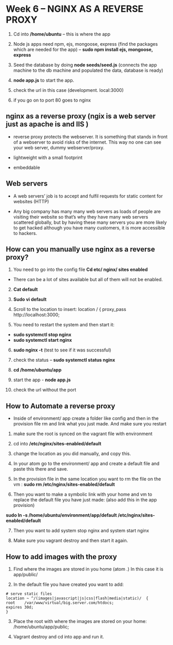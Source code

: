 # Week 6 – NGINX AS A REVERSE PROXY

1.	Cd into **/home/ubuntu** – this is where the app

2.	Node js apps need npm, ejs, mongoose, express (find the packages which are needed for the app) – **sudo npm install ejs, mongoose, express**

3.	Seed the database by doing **node seeds/seed.js** (connects the app machine to the db machine and populated the data, database is ready)

4.	**node app.js** to start the app.

5.	check the url in this case (development. local:3000)

6.	if you go on to port 80 goes to nginx

## **nginx as a reverse proxy** (ngix is a web server just as apache is and IIS )

-  reverse proxy protects the webserver. It is something that stands in front of a webserver to avoid risks of the internet. This way no one can see your web server, dummy webserver/proxy.

- lightweight with a small footprint

- embeddable

## Web servers

- A web servers’ job is to accept and fulfil requests for static content for websites (HTTP)

- Any big company has many many web servers as loads of people are visiting their website so that’s why they have many web servers scattered globally, but by having these many servers you are more likely to get hacked although you have many customers, it is more accessible to hackers.

## How can you manually use nginx as a reverse proxy?

1.	You need to go into the config file
**Cd etc/ nginx/ sites enabled**
-	There can be a lot of sites available but all of them will not be enabled.

2.	**Cat default**

3.	**Sudo vi default**

4.	Scroll to the location to insert:
   location / {
                 proxy_pass http://localhost:3000;

5.	You need to restart the system and then start it:
- **sudo systemctl stop nginx**
- **sudo systemctl start nginx**

6.	**sudo nginx -t** (test to see if it was successful)

7.	check the status – **sudo systemctl status nginx**

8.	**cd  /home/ubuntu/app**

9.	start the app - **node app.js**

10.	check the url without the port


## How to Automate a reverse proxy

- Inside of environment/ app create a folder like config and then in the provision file rm and link what you just made. And make sure you restart

1.	make sure the root is synced on the vagrant file with environment

2.	cd into **/etc/nginx/sites-enabled/default**

3.	change the location as you did manually, and copy this.

4.	In your atom go to the environment/ app and create a default file and paste this there and save.

5.	In the provision file in the same location you want to rm the file on the vm :
**sudo rm /etc/nginx/sites-enabled/default**

6.	Then you want to make a symbolic link with your home and vm to replace the default file you have just made: (also add this in the app provision)

**sudo ln -s /home/ubuntu/environment/app/default /etc/nginx/sites-enabled/default**

7.	Then you want to add system stop nginx and system start nginx

8.	Make sure you vagrant destroy and then start it again.


## How to add images with the proxy

1.	Find where the images are stored in you home (atom .)
In this case it is app/public/

2.	In the default file you have created you want to add:
````
# serve static files
location ~ ^/(images|javascript|js|css|flash|media|static)/  {
root    /var/www/virtual/big.server.com/htdocs;
expires 30d;
}

````

3.	Place the root with where the images are stored on your home:
/home/ubuntu/app/public;

4.	Vagrant destroy and cd into app and run it.
